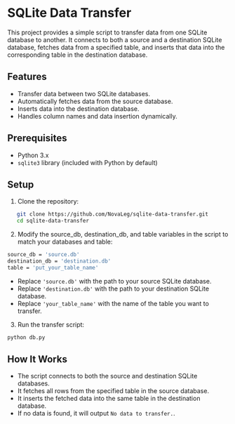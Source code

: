 # SQLite Data Transfer

This project provides a simple script to transfer data from one SQLite database to another. It connects to both a source and a destination SQLite database, fetches data from a specified table, and inserts that data into the corresponding table in the destination database.

## Features

- Transfer data between two SQLite databases.
- Automatically fetches data from the source database.
- Inserts data into the destination database.
- Handles column names and data insertion dynamically.

## Prerequisites

- Python 3.x
- `sqlite3` library (included with Python by default)

## Setup

1. Clone the repository:

```bash
   git clone https://github.com/NovaLeg/sqlite-data-transfer.git
   cd sqlite-data-transfer
```
2. Modify the source_db, destination_db, and table variables in the script to match your databases and table:
```bash
source_db = 'source.db'
destination_db = 'destination.db'
table = 'put_your_table_name'
```
- Replace `'source.db'` with the path to your source SQLite database.
- Replace `'destination.db'` with the path to your destination SQLite database.
- Replace `'your_table_name'` with the name of the table you want to transfer.
3. Run the transfer script:
  ```bash
  python db.py
  ```

## How It Works

- The script connects to both the source and destination SQLite databases.
- It fetches all rows from the specified table in the source database.
- It inserts the fetched data into the same table in the destination database.
- If no data is found, it will output `No data to transfer.`.
